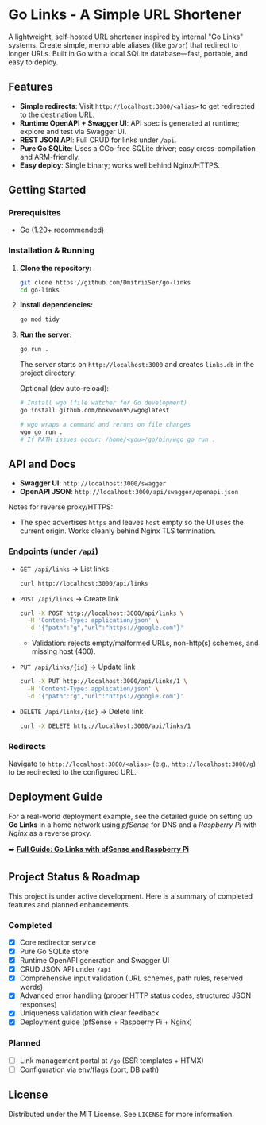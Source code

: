 # Go Links - A Simple URL Shortener

A lightweight, self-hosted URL shortener inspired by internal "Go Links" systems. Create simple, memorable aliases (like `go/pr`) that redirect to longer URLs. Built in Go with a local SQLite database—fast, portable, and easy to deploy.

## Features

- **Simple redirects**: Visit `http://localhost:3000/<alias>` to get redirected to the destination URL.
- **Runtime OpenAPI + Swagger UI**: API spec is generated at runtime; explore and test via Swagger UI.
- **REST JSON API**: Full CRUD for links under `/api`.
- **Pure Go SQLite**: Uses a CGo-free SQLite driver; easy cross-compilation and ARM-friendly.
- **Easy deploy**: Single binary; works well behind Nginx/HTTPS.

## Getting Started

### Prerequisites

- Go (1.20+ recommended)

### Installation & Running

1.  **Clone the repository:**

    ```bash
    git clone https://github.com/DmitriiSer/go-links
    cd go-links
    ```

2.  **Install dependencies:**

    ```bash
    go mod tidy
    ```

3.  **Run the server:**
    ```bash
    go run .
    ```

    The server starts on `http://localhost:3000` and creates `links.db` in the project directory.

    Optional (dev auto-reload):
    ```bash
    # Install wgo (file watcher for Go development)
    go install github.com/bokwoon95/wgo@latest
    
    # wgo wraps a command and reruns on file changes
    wgo go run .
    # If PATH issues occur: /home/<you>/go/bin/wgo go run .
    ```

## API and Docs

- **Swagger UI**: `http://localhost:3000/swagger`
- **OpenAPI JSON**: `http://localhost:3000/api/swagger/openapi.json`

Notes for reverse proxy/HTTPS:
- The spec advertises `https` and leaves `host` empty so the UI uses the current origin. Works cleanly behind Nginx TLS termination.

### Endpoints (under `/api`)

- `GET /api/links` → List links
  ```bash
  curl http://localhost:3000/api/links
  ```

- `POST /api/links` → Create link
  ```bash
  curl -X POST http://localhost:3000/api/links \
    -H 'Content-Type: application/json' \
    -d '{"path":"g","url":"https://google.com"}'
  ```
  - Validation: rejects empty/malformed URLs, non-http(s) schemes, and missing host (400).

- `PUT /api/links/{id}` → Update link
  ```bash
  curl -X PUT http://localhost:3000/api/links/1 \
    -H 'Content-Type: application/json' \
    -d '{"path":"g","url":"https://google.com"}'
  ```

- `DELETE /api/links/{id}` → Delete link
  ```bash
  curl -X DELETE http://localhost:3000/api/links/1
  ```

### Redirects

Navigate to `http://localhost:3000/<alias>` (e.g., `http://localhost:3000/g`) to be redirected to the configured URL.

## Deployment Guide

For a real-world deployment example, see the detailed guide on setting up **Go Links** in a home network using _pfSense_ for DNS and a _Raspberry Pi_ with _Nginx_ as a reverse proxy.

➡️ **[Full Guide: Go Links with pfSense and Raspberry Pi](./docs/pfsense-raspberrypi-guide.md)**

## Project Status & Roadmap

This project is under active development. Here is a summary of completed features and planned enhancements.

### Completed

- [x] Core redirector service
- [x] Pure Go SQLite store
- [x] Runtime OpenAPI generation and Swagger UI
- [x] CRUD JSON API under `/api`
- [x] Comprehensive input validation (URL schemes, path rules, reserved words)
- [x] Advanced error handling (proper HTTP status codes, structured JSON responses)
- [x] Uniqueness validation with clear feedback
- [x] Deployment guide (pfSense + Raspberry Pi + Nginx)

### Planned

- [ ] Link management portal at `/go` (SSR templates + HTMX)
- [ ] Configuration via env/flags (port, DB path)

## License

Distributed under the MIT License. See `LICENSE` for more information.
